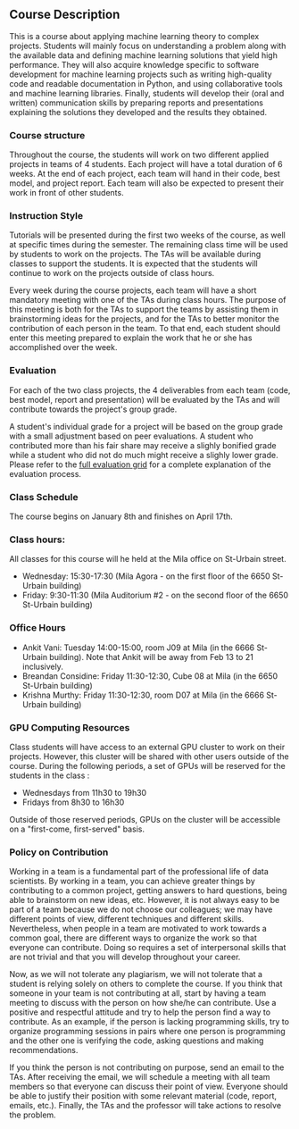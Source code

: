 
## Course Description
This is a course about applying machine learning theory to complex projects. Students will mainly focus on understanding a problem along with the available data and defining machine learning solutions that yield high performance. They will also acquire knowledge specific to software development for machine learning projects such as writing high-quality code and readable documentation in Python, and using collaborative tools and machine learning libraries. Finally, students will develop their (oral and written) communication skills by preparing reports and presentations explaining the solutions they developed and the results they obtained.

### Course structure
Throughout the course, the students will work on two different applied projects in teams of 4 students. Each project will have a total duration of 6 weeks. At the end of each project, each team will hand in their code, best model, and project report. Each team will also be expected to present their work in front of other students.

### Instruction Style
Tutorials will be presented during the first two weeks of the course, as well at specific times during the semester. The remaining class time will be used by students to work on the projects. The TAs will be available during classes to support the students. It is expected that the students will continue to work on the projects outside of class hours.

Every week during the course projects, each team will have a short mandatory meeting with one of the TAs during class hours. The purpose of this meeting is both for the TAs to support the teams by assisting them in brainstorming ideas for the projects, and for the TAs to better monitor the contribution of each person in the team. To that end, each student should enter this meeting prepared to explain the work that he or she has accomplished over the week.

### Evaluation
For each of the two class projects, the 4 deliverables from each team (code, best model, report and presentation) will be evaluated by the TAs and will contribute towards the project's group grade. 

A student's individual grade for a project will be based on the group grade with a small adjustment based on peer evaluations. A student who contributed more than his fair share may receive a slighly bonified grade while a student who did not do much might receive a slighly lower grade. Please refer to the [full evaluation grid](https://github.com/mila-udem/ift6759/blob/master/evaluation-grid.pdf) for a complete explanation of the evaluation process.

### Class Schedule
The course begins on January 8th and finishes on April 17th.

### Class hours:
All classes for this course will he held at the Mila office on St-Urbain street.
- Wednesday: 15:30-17:30 (Mila Agora - on the first floor of the 6650 St-Urbain building)
- Friday: 9:30-11:30 (Mila Auditorium #2 - on the second floor of the 6650 St-Urbain building)

### Office Hours
- Ankit Vani: Tuesday 14:00-15:00, room J09 at Mila (in the 6666 St-Urbain building). Note that Ankit will be away from Feb 13 to 21 inclusively.
- Breandan Considine: Friday 11:30-12:30, Cube 08 at Mila (in the 6650 St-Urbain building)
- Krishna Murthy: Friday 11:30-12:30, room D07 at Mila (in the 6666 St-Urbain building) 

### GPU Computing Resources
Class students will have access to an external GPU cluster to work on their projects. However, this cluster will be shared with other users outside of the course. During the following periods, a set of GPUs will be reserved for the students in the class : 
- Wednesdays from 11h30 to 19h30
- Fridays from 8h30 to 16h30

Outside of those reserved periods, GPUs on the cluster will be accessible on a "first-come, first-served" basis.

### Policy on Contribution

Working in a team is a fundamental part of the professional life of data scientists. By working in a team, you can achieve greater things by contributing to a common project, getting answers to hard questions, being able to brainstorm on new ideas, etc. However, it is not always easy to be part of a team because we do not choose our colleagues; we may have different points of view, different techniques and different skills. Nevertheless, when people in a team are motivated to work towards a common goal, there are different ways to organize the work so that everyone can contribute. Doing so requires a set of interpersonal skills that are not trivial and that you will develop throughout your career.

Now, as we will not tolerate any plagiarism, we will not tolerate that a student is relying solely on others to complete the course. If you think that someone in your team is not contributing at all, start by having a team meeting to discuss with the person on how she/he can contribute. Use a positive and respectful attitude and try to help the person find a way to contribute. As an example, if the person is lacking programming skills, try to organize programming sessions in pairs where one person is programming and the other one is verifying the code, asking questions and making recommendations.

If you think the person is not contributing on purpose, send an email to the TAs. After receiving the email, we will schedule a meeting with all team members so that everyone can discuss their point of view.  Everyone should be able to justify their position with some relevant material (code, report, emails, etc.). Finally, the TAs and the professor will take actions to resolve the problem.

